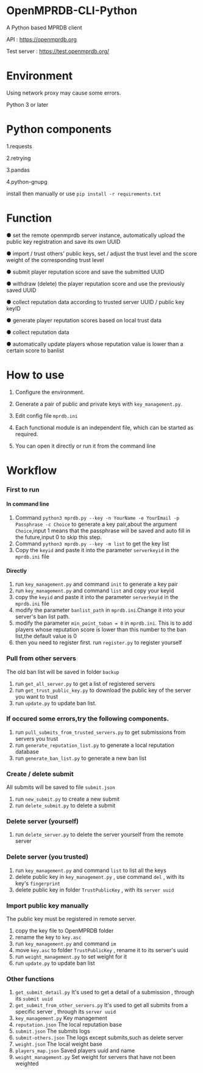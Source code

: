 # OpenMPRDB-CLI-Python

A Python based MPRDB client

API : https://openmprdb.org

Test server : https://test.openmprdb.org/


# Environment

Using network proxy may cause some errors.

Python 3 or later


# Python components

1.requests

2.retrying

3.pandas

4.python-gnupg

install then manually or use `pip install -r requirements.txt`

# Function

● set the remote openmprdb server instance, automatically upload the public key registration and save its own UUID

● import / trust others' public keys, set / adjust the trust level and the score weight of the corresponding trust level

● submit player reputation score and save the submitted UUID

● withdraw (delete) the player reputation score and use the previously saved UUID

● collect reputation data according to trusted server UUID / public key keyID

● generate player reputation scores based on local trust data

● collect reputation data

● automatically update players whose reputation value is lower than a certain score to banlist

# How to use

1. Configure the environment.

2. Generate a pair of public and private keys with `key_management.py`.

3. Edit config file `mprdb.ini`

4. Each functional module is an independent file, which can be started as required.

5. You can open it directly or run it from the command line

# Workflow
### First to run

#### In command line
1. Command `python3 mprdb.py --key -n YourName -e YourEmail -p Passphrase -c Choice` to generate a key pair,about the argument `Choice`,input 1 means that the passphrase will be saved and auto fill in the future,input 0 to skip this step.
2. Command `python3 mprdb.py --key -m list` to get the key list
3. Copy the `keyid` and paste it into the parameter `serverkeyid` in the `mprdb.ini` file


#### Directly
1. run `key_management.py` and command `init` to generate a key pair
2. run `key_management.py` and command `list` and copy your keyid
3. copy the `keyid` and paste it into the parameter `serverkeyid` in the `mprdb.ini` file
4. modify the parameter `banlist_path` in `mprdb.ini`.Change it into your server's ban list path.
5. modify the parameter `min_point_toban = 0` in `mprdb.ini`. This is to add players whose reputation score is lower than this number to the ban list,the default value is 0
6. then you need to register first. run `register.py` to register yourself

### Pull from other servers
The old ban list will be saved in folder `backup`

1. run `get_all_server.py` to get a list of registered servers 
2. run `get_trust_public_key.py` to download the public key of the server you want to trust
3. run `update.py` to update ban list.

### If occured some errors,try the following components.
1. run `pull_submits_from_trusted_servers.py` to get submissions from servers you trust
2. run `generate_reputation_list.py` to generate a local reputation database
3. run `generate_ban_list.py` to generate a new ban list

### Create / delete submit
All submits will be saved to file `submit.json`

1. run `new_submit.py` to create a new submit
2. run `delete_submit.py` to delete a submit

### Delete server (yourself)
1. run `delete_server.py` to delete the server yourself from the remote server

### Delete server (you trusted)
1. run `key_management.py` and command `list` to list all the keys
2. delete public key in `key_management.py` , use command `del` , with its key's `fingerprint`
3. delete public key in folder `TrustPublicKey` , with its `server uuid`

### Import public key manually
The public key must be registered in remote server.

1. copy the key file to OpenMPRDB folder
2. rename the key to `key.asc`
3. run `key_management.py` and command `im`
4. move `key.asc` to folder `TrustPublicKey` , rename it to its server's uuid
5. run `weight_management.py` to set weight for it
6. run `update.py` to update ban list

### Other functions
1. `get_submit_detail.py` It's used to get a detail of a submission , through its `submit uuid`
2. `get_submit_from_other_servers.py` It's used to get all submits from a specific server ,  through its `server uuid`
3. `key_management.py` Key management
4. `reputation.json` The local reputation base
5. `submit.json` The submits logs
6. `submit-others.json` The logs except submits,such as delete server
7. `weight.json` The local weight base
8. `players_map.json` Saved players uuid and name
9. `weight_management.py` Set weight for servers that have not been weighted
